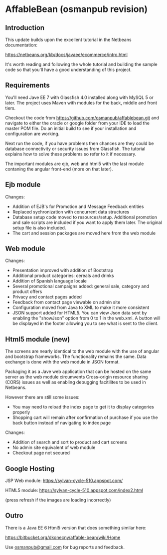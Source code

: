 AffableBean (osmanpub revision)
===============================

Introduction
------------

This update builds upon the excellent tutorial in the Netbeans documentation:

https://netbeans.org/kb/docs/javaee/ecommerce/intro.html

It's worth reading and following the whole tutorial and building the sample code
so that you'll have a good understanding of this project.


Requirements
------------

You'll need Jave EE 7 with Glassfish 4.0 installed along with MySQL 5 or later.
The project uses Maven with modules for the back, middle and front tiers. 

Checkout the code from https://github.com/osmanpub/affablebean.git and navigate to 
either the oracle or google folder from your IDE to load the master POM file.
Do an initial build to see if your installation and configuration are working.

Next run the code, if you have problems then chances are they could be database
connectivity or security issues from Glassfish. The tutorial explains how to 
solve these problems so refer to it if necessary.

The important modules are ejb, web and html5 with the last module contaning 
the angular front-end (more on that later).


Ejb module
----------

Changes:

* Addition of EJB's for Promotion and Message Feedback entities
* Replaced sychronization with concurrent data structures 
* Database setup code moved to resources/setup. Additional promotion and sale
  scripts are included if you want to apply them later. The original setup file
  is also included.
* The cart and session packages are moved here from the web module


Web module
----------

Changes:

* Presentation improved with addition of Bootstrap
* Additional product categories: cereals and drinks
* Addition of Spanish language locale
* Several promotional campaigns added: general sale, category and product offers
* Privacy and contact pages added
* Feedback from contact page viewable on admin site
* Configuration moved from Java to XML to make it more consistent 
* JSON support added for HTML5. You can view Json data sent by enabling
  the "showJson" option from 0 to 1 in the web.xml. A button will be displayed
  in the footer allowing you to see what is sent to the client.


Html5 module (new)
------------------

The screens are nearly identical to the web module with the use of angular and 
bootstrap frameworks. The functionality remains the same. Data exchange is done
with the web module in JSON format.

Packaging it as a Jave web application that can be hosted on the same server as 
the web module circumvents Cross-origin resource sharing (CORS) issues as well 
as enabling debugging facitilites to be used in Netbeans.

However there are still some issues:

* You may need to reload the index page to get it to display categories properly
* Shopping cart will remain after confirmation of purchase if you use the back 
  button instead of navigating to index page

Changes:

* Addition of search and sort to product and cart screens
* No admin site equivalent of web module
* Checkout page not secured


Google Hosting
--------------

JSP Web module: https://sylvan-cycle-510.appspot.com/

HTML5 module: https://sylvan-cycle-510.appspot.com/index2.html

(press refresh if the images are loading incorrectly)


Outro
-----

There is a Java EE 6 Html5 version that does something similar here:

https://bitbucket.org/dkonecny/affable-bean/wiki/Home

Use osmanpub@gmail.com for bug reports and feedback.
